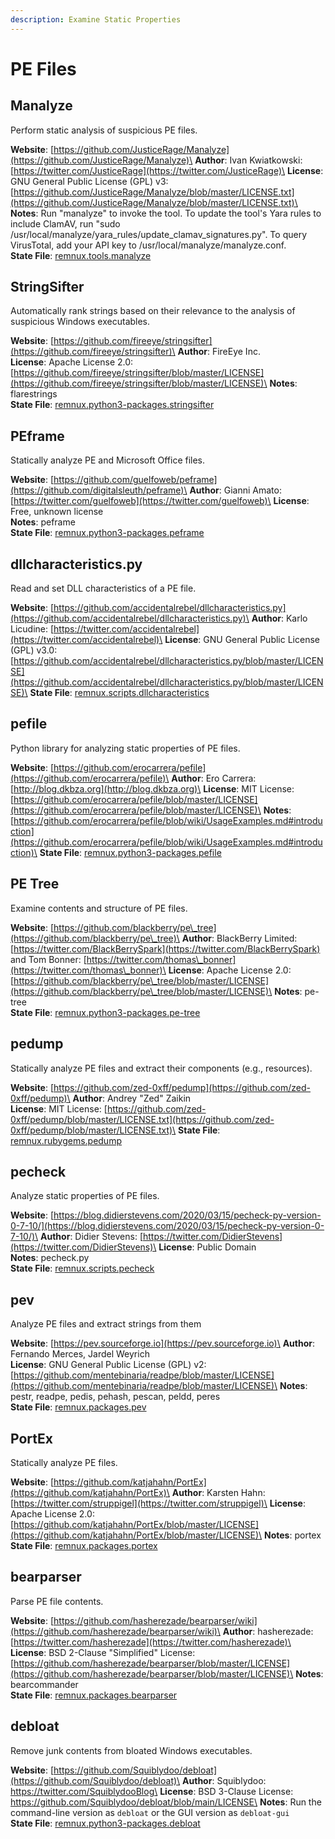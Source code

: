 ```yaml
---
description: Examine Static Properties
---
```


# PE Files

## Manalyze

Perform static analysis of suspicious PE files.

**Website**: [https://github.com/JusticeRage/Manalyze](https://github.com/JusticeRage/Manalyze)\
**Author**: Ivan Kwiatkowski: [https://twitter.com/JusticeRage](https://twitter.com/JusticeRage)\
**License**: GNU General Public License (GPL) v3: [https://github.com/JusticeRage/Manalyze/blob/master/LICENSE.txt](https://github.com/JusticeRage/Manalyze/blob/master/LICENSE.txt)\
**Notes**: Run "manalyze" to invoke the tool. To update the tool's Yara rules to include ClamAV, run "sudo /usr/local/manalyze/yara\_rules/update\_clamav\_signatures.py". To query VirusTotal, add your API key to /usr/local/manalyze/manalyze.conf.\
**State File**: [remnux.tools.manalyze](https://github.com/REMnux/salt-states/blob/master/remnux/tools/manalyze.sls)

## StringSifter

Automatically rank strings based on their relevance to the analysis of suspicious Windows executables.

**Website**: [https://github.com/fireeye/stringsifter](https://github.com/fireeye/stringsifter)\
**Author**: FireEye Inc.\
**License**: Apache License 2.0: [https://github.com/fireeye/stringsifter/blob/master/LICENSE](https://github.com/fireeye/stringsifter/blob/master/LICENSE)\
**Notes**: flarestrings\
**State File**: [remnux.python3-packages.stringsifter](https://github.com/REMnux/salt-states/blob/master/remnux/python3-packages/stringsifter.sls)

## PEframe

Statically analyze PE and Microsoft Office files.

**Website**: [https://github.com/guelfoweb/peframe](https://github.com/digitalsleuth/peframe)\
**Author**: Gianni Amato: [https://twitter.com/guelfoweb](https://twitter.com/guelfoweb)\
**License**: Free, unknown license\
**Notes**: peframe\
**State File**: [remnux.python3-packages.peframe](https://github.com/REMnux/salt-states/blob/master/remnux/python3-packages/peframe.sls)

## dllcharacteristics.py <a href="#dllcharacteristics" id="dllcharacteristics"></a>

Read and set DLL characteristics of a PE file.

**Website**: [https://github.com/accidentalrebel/dllcharacteristics.py](https://github.com/accidentalrebel/dllcharacteristics.py)\
**Author**: Karlo Licudine: [https://twitter.com/accidentalrebel](https://twitter.com/accidentalrebel)\
**License**: GNU General Public License (GPL) v3.0: [https://github.com/accidentalrebel/dllcharacteristics.py/blob/master/LICENSE](https://github.com/accidentalrebel/dllcharacteristics.py/blob/master/LICENSE)\
**State File**: [remnux.scripts.dllcharacteristics](https://github.com/REMnux/salt-states/blob/master/remnux/scripts/dllcharacteristics.sls)

## pefile

Python library for analyzing static properties of PE files.

**Website**: [https://github.com/erocarrera/pefile](https://github.com/erocarrera/pefile)\
**Author**: Ero Carrera: [http://blog.dkbza.org](http://blog.dkbza.org)\
**License**: MIT License: [https://github.com/erocarrera/pefile/blob/master/LICENSE](https://github.com/erocarrera/pefile/blob/master/LICENSE)\
**Notes**: [https://github.com/erocarrera/pefile/blob/wiki/UsageExamples.md#introduction](https://github.com/erocarrera/pefile/blob/wiki/UsageExamples.md#introduction)\
**State File**: [remnux.python3-packages.pefile](https://github.com/REMnux/salt-states/blob/master/remnux/python3-packages/pefile.sls)

## PE Tree

Examine contents and structure of PE files.

**Website**: [https://github.com/blackberry/pe\_tree](https://github.com/blackberry/pe\_tree)\
**Author**: BlackBerry Limited: [https://twitter.com/BlackBerrySpark](https://twitter.com/BlackBerrySpark) and Tom Bonner: [https://twitter.com/thomas\_bonner](https://twitter.com/thomas\_bonner)\
**License**: Apache License 2.0: [https://github.com/blackberry/pe\_tree/blob/master/LICENSE](https://github.com/blackberry/pe\_tree/blob/master/LICENSE)\
**Notes**: pe-tree\
**State File**: [remnux.python3-packages.pe-tree](https://github.com/REMnux/salt-states/blob/master/remnux/python3-packages/pe-tree.sls)

## pedump

Statically analyze PE files and extract their components (e.g., resources).

**Website**: [https://github.com/zed-0xff/pedump](https://github.com/zed-0xff/pedump)\
**Author**: Andrey "Zed" Zaikin\
**License**: MIT License: [https://github.com/zed-0xff/pedump/blob/master/LICENSE.txt](https://github.com/zed-0xff/pedump/blob/master/LICENSE.txt)\
**State File**: [remnux.rubygems.pedump](https://github.com/REMnux/salt-states/blob/master/remnux/rubygems/pedump.sls)

## pecheck

Analyze static properties of PE files.

**Website**: [https://blog.didierstevens.com/2020/03/15/pecheck-py-version-0-7-10/](https://blog.didierstevens.com/2020/03/15/pecheck-py-version-0-7-10/)\
**Author**: Didier Stevens: [https://twitter.com/DidierStevens](https://twitter.com/DidierStevens)\
**License**: Public Domain\
**Notes**: pecheck.py\
**State File**: [remnux.scripts.pecheck](https://github.com/REMnux/salt-states/blob/master/remnux/scripts/pecheck.sls)

## pev

Analyze PE files and extract strings from them

**Website**: [https://pev.sourceforge.io](https://pev.sourceforge.io)\
**Author**: Fernando Merces, Jardel Weyrich\
**License**: GNU General Public License (GPL) v2: [https://github.com/mentebinaria/readpe/blob/master/LICENSE](https://github.com/mentebinaria/readpe/blob/master/LICENSE)\
**Notes**: pestr, readpe, pedis, pehash, pescan, peldd, peres\
**State File**: [remnux.packages.pev](https://github.com/REMnux/salt-states/blob/master/remnux/packages/pev.sls)

## PortEx

Statically analyze PE files.

**Website**: [https://github.com/katjahahn/PortEx](https://github.com/katjahahn/PortEx)\
**Author**: Karsten Hahn: [https://twitter.com/struppigel](https://twitter.com/struppigel)\
**License**: Apache License 2.0: [https://github.com/katjahahn/PortEx/blob/master/LICENSE](https://github.com/katjahahn/PortEx/blob/master/LICENSE)\
**Notes**: portex\
**State File**: [remnux.packages.portex](https://github.com/REMnux/salt-states/blob/master/remnux/packages/portex.sls)

## bearparser

Parse PE file contents.

**Website**: [https://github.com/hasherezade/bearparser/wiki](https://github.com/hasherezade/bearparser/wiki)\
**Author**: hasherezade: [https://twitter.com/hasherezade](https://twitter.com/hasherezade)\
**License**: BSD 2-Clause "Simplified" License: [https://github.com/hasherezade/bearparser/blob/master/LICENSE](https://github.com/hasherezade/bearparser/blob/master/LICENSE)\
**Notes**: bearcommander\
**State File**: [remnux.packages.bearparser](https://github.com/REMnux/salt-states/blob/master/remnux/packages/bearparser.sls)

## debloat

Remove junk contents from bloated Windows executables.

**Website**: [https://github.com/Squiblydoo/debloat](https://github.com/Squiblydoo/debloat)\
**Author**: Squiblydoo: https://twitter.com/SquiblydooBlog\
**License**: BSD 3-Clause License: https://github.com/Squiblydoo/debloat/blob/main/LICENSE\
**Notes**: Run the command-line version as `debloat` or the GUI version as `debloat-gui`\
**State File**: [remnux.python3-packages.debloat](https://github.com/REMnux/salt-states/blob/master/remnux/python3-packages/debloat.sls)
